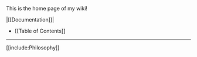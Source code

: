 This is the home page of my wiki!

|[[Documentation]]|

* [[Table of Contents]]

---

[[include:Philosophy]]